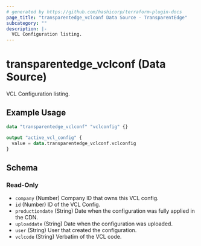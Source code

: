 ```yaml
---
# generated by https://github.com/hashicorp/terraform-plugin-docs
page_title: "transparentedge_vclconf Data Source - TransparentEdge"
subcategory: ""
description: |-
  VCL Configuration listing.
---
```


# transparentedge_vclconf (Data Source)

VCL Configuration listing.

## Example Usage

```terraform
data "transparentedge_vclconf" "vclconfig" {}

output "active_vcl_config" {
  value = data.transparentedge_vclconf.vclconfig
}
```

<!-- schema generated by tfplugindocs -->
## Schema

### Read-Only

- `company` (Number) Company ID that owns this VCL config.
- `id` (Number) ID of the VCL Config.
- `productiondate` (String) Date when the configuration was fully applied in the CDN.
- `uploaddate` (String) Date when the configuration was uploaded.
- `user` (String) User that created the configuration.
- `vclcode` (String) Verbatim of the VCL code.
